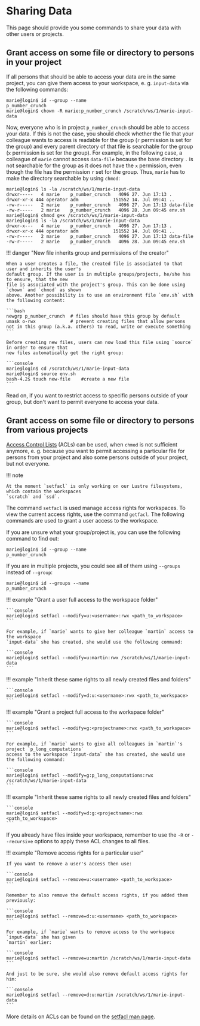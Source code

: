 # Sharing Data

This page should provide you some commands to share your data with other users or projects.

## Grant access on some file or directory to persons in your project

If all persons that should be able to access your data are in the same project, you can give them
access to your workspace, e. g. `input-data` via the following commands:

```console
marie@login$ id --group --name
p_number_crunch
marie@login$ chown -R marie:p_number_crunch /scratch/ws/1/marie-input-data
```

Now, everyone who is in project `p_number_crunch` should be able to access your data. If this is not
the case, you should check whether the file that your colleague wants to access is readable for the
group (`r` permission is set for the group) and every parent directory of that file is searchable
for the group (`x` permission is set for the group). For example, in the following case, a colleague
of `marie` cannot access `data-file` because the base directory `.` is not searchable for the group
as it does not have the `x` permission, even though the file has the permission `r` set for the
group. Thus, `marie` has to make the directory searchable by using `chmod`:

```console
marie@login$ ls -la /scratch/ws/1/marie-input-data
drwxr-----   4 marie    p_number_crunch   4096 27. Jun 17:13 .
drwxr-xr-x 444 operator adm             151552 14. Jul 09:41 ..
-rw-r-----   2 marie    p_number_crunch   4096 27. Jun 17:13 data-file
-rw-r-----   2 marie    p_number_crunch   4096 28. Jun 09:45 env.sh
marie@login$ chmod g+x /scratch/ws/1/marie-input-data
marie@login$ ls -la /scratch/ws/1/marie-input-data
drwxr-x---   4 marie    p_number_crunch   4096 27. Jun 17:13 .
drwxr-xr-x 444 operator adm             151552 14. Jul 09:41 ..
-rw-r-----   2 marie    p_number_crunch   4096 27. Jun 17:13 data-file
-rw-r-----   2 marie    p_number_crunch   4096 28. Jun 09:45 env.sh
```

!!! danger "New file inherits group and permissions of the creator"

    When a user creates a file, the created file is associated to that user and inherits the user's
    default group. If the user is in multiple groups/projects, he/she has to ensure, that the new
    file is associated with the project's group. This can be done using `chown` and `chmod` as shown
    above. Another possibility is to use an environment file `env.sh` with the following content:

    ```bash
    newgrp p_number_crunch  # files should have this group by default
    umask o-rwx             # prevent creating files that allow persons not in this group (a.k.a. others) to read, write or execute something
    ```

    Before creating new files, users can now load this file using `source` in order to ensure that
    new files automatically get the right group:

    ```console
    marie@login$ cd /scratch/ws/1/marie-input-data
    marie@login$ source env.sh
    bash-4.2$ touch new-file    #create a new file
    ```

Read on, if you want to restrict access to specific persons outside of your group, but don't want to
permit everyone to access your data.

## Grant access on some file or directory to persons from various projects

[Access Control Lists](https://en.wikipedia.org/wiki/Access-control_list) (ACLs) can be used, when
`chmod` is not sufficient anymore, e. g. because you want to permit accessing a particular file for
persons from your project and also some persons outside of your project, but not everyone.

!!! note

    At the moment `setfacl` is only working on our Lustre filesystems, which contain the workspaces
    `scratch` and `ssd`.

The command `setfacl` is used manage access rights for workspaces. To view the current access
rights, use the command `getfacl`. The following commands are used to grant a user access to the
workspace.

If you are unsure what your group/project is, you can use the following command to find out:

```console
marie@login$ id --group --name
p_number_crunch
```

If you are in multiple projects, you could see all of them using `--groups` instead of `--group`:

```console
marie@login$ id --groups --name
p_number_crunch
```

!!! example "Grant a user full access to the workspace folder"

    ```console
    marie@login$ setfacl --modify=u:<username>:rwx <path_to_workspace>
    ```

    For example, if `marie` wants to give her colleague `martin` access to the workspace
    `input-data` she has created, she would use the following command:

    ```console
    marie@login$ setfacl --modify=u:martin:rwx /scratch/ws/1/marie-input-data
    ```

!!! example "Inherit these same rights to all newly created files and folders"

    ```console
    marie@login$ setfacl --modify=d:u:<username>:rwx <path_to_workspace>
    ```

!!! example "Grant a project full access to the workspace folder"

    ```console
    marie@login$ setfacl --modify=g:<projectname>:rwx <path_to_workspace>
    ```

    For example, if `marie` wants to give all colleagues in `martin`'s project `p_long_computations`
    access to the workspace `input-data` she has created, she would use the following command:

    ```console
    marie@login$ setfacl --modify=g:p_long_computations:rwx /scratch/ws/1/marie-input-data
    ```

!!! example "Inherit these same rights to all newly created files and folders"

    ```console
    marie@login$ setfacl --modify=d:g:<projectname>:rwx <path_to_workspace>
    ```

If you already have files inside your workspace, remember to use the `-R` or `--recursive` options
to apply these ACL changes to all files.

!!! example "Remove access rights for a particular user"

    If you want to remove a user's access then use:

    ```console
    marie@login$ setfacl --remove=u:<username> <path_to_workspace>
    ```

    Remember to also remove the default access rights, if you added them previously:

    ```console
    marie@login$ setfacl --remove=d:u:<username> <path_to_workspace>
    ```

    For example, if `marie` wants to remove access to the workspace `input-data` she has given
    `martin` earlier:

    ```console
    marie@login$ setfacl --remove=u:martin /scratch/ws/1/marie-input-data
    ```

    And just to be sure, she would also remove default access rights for him:

    ```console
    marie@login$ setfacl --remove=d:u:martin /scratch/ws/1/marie-input-data
    ```

More details on ACLs can be found on the [setfacl man page](https://man.archlinux.org/man/setfacl.1).
